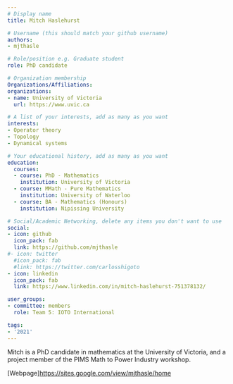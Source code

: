 ```yaml
---
# Display name
title: Mitch Haslehurst

# Username (this should match your github username)
authors:
- mjthasle

# Role/position e.g. Graduate student
role: PhD candidate

# Organization membership
Organizations/Affiliations:
organizations:
- name: University of Victoria
  url: https://www.uvic.ca

# A list of your interests, add as many as you want
interests:
- Operator theory
- Topology
- Dynamical systems

# Your educational history, add as many as you want
education:
  courses:
  - course: PhD - Mathematics
    institution: University of Victoria
  - course: MMath - Pure Mathematics
    institution: University of Waterloo    
  - course: BA - Mathematics (Honours)
    institution: Nipissing University

# Social/Academic Networking, delete any items you don't want to use
social:
- icon: github
  icon_pack: fab
  link: https://github.com/mjthasle
#- icon: twitter
  #icon_pack: fab
  #link: https://twitter.com/carlosshigoto
- icon: linkedin
  icon_pack: fab
  link: https://www.linkedin.com/in/mitch-haslehurst-751378132/

user_groups:
- committee: members
  role: Team 5: IOTO International

tags:
- '2021'
---
```

Mitch is a PhD candidate in mathematics at the University of Victoria, and a project member of the PIMS Math to Power Industry workshop.

[Webpage]https://sites.google.com/view/mjthasle/home
